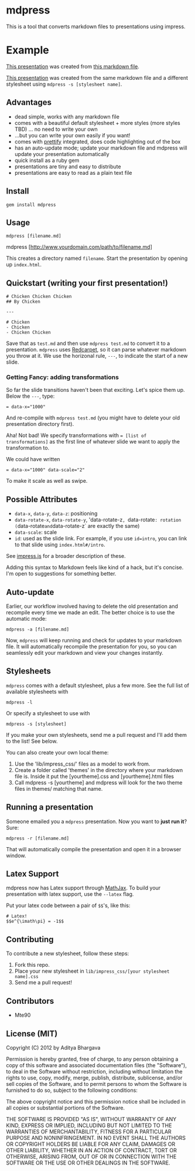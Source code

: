 # mdpress

This is a tool that converts markdown files to presentations using impress.

# Example

[This presentation](http://egonschiele.github.com/mdpress/default) was created from [this markdown file](https://raw.github.com/egonSchiele/mdpress/master/examples/demo.md).

[This presentation](http://egonschiele.github.com/mdpress/impress) was created from the same markdown file and a different stylesheet using `mdpress -s [stylesheet name]`.


## Advantages

- dead simple, works with any markdown file
- comes with a beautiful default stylesheet + more styles (more styles TBD) ... no need to write your own
- ...but you can write your own easily if you want!
- comes with [prettify](http://code.google.com/p/google-code-prettify/) integrated, does code highlighting out of the box
- has an auto-update mode; update your markdown file and mdpress will update your presentation automatically
- quick install as a ruby gem
- presentations are tiny and easy to distribute
- presentations are easy to read as a plain text file

## Install

	gem install mdpress

## Usage

	mdpress [filename.md]
  mdpress [http://www.yourdomain.com/path/to/filename.md]

This creates a directory named `filename`. Start the presentation by opening up `index.html`.

## Quickstart (writing your first presentation!)

	# Chicken Chicken Chicken
	## By Chicken

	---

	# Chicken
	- Chicken
	- Chicken Chicken

Save that as `test.md` and then use `mdpress test.md` to convert it to a presentation. 
`mdpress` uses [Redcarpet](https://github.com/tanoku/redcarpet), so it can parse whatever markdown you throw at it.
We use the horizonal rule, `---`, to indicate the start of a new slide.

### Getting Fancy: adding transformations

So far the slide transitions haven't been that exciting. Let's spice them up.
Below the `---`, type:

	= data-x="1000"

And re-compile with `mdpress test.md` (you might have to delete your old presentation directory first).

Aha! Not bad! We specify transformations with `= [list of transformations]` as the first line of whatever slide we want to apply the transformation to.

We could have written

	= data-x="1000" data-scale="2"

To make it scale as well as swipe.

## Possible Attributes

- `data-x`, `data-y`, `data-z`: positioning
- `data-rotate-x`, `data-rotate-y`, 'data-rotate-z`, `data-rotate`: rotation (`data-rotate` and `data-rotate-z` are exactly the same)
- `data-scale`: scale
- `id`: used as the slide link. For example, if you use `id=intro`, you can link to that slide using `index.html#/intro`.

See [impress.js](https://github.com/bartaz/impress.js/blob/master/index.html) for a broader description of these.

Adding this syntax to Markdown feels like kind of a hack, but it's concise. I'm open to suggestions for something better.

## Auto-update

Earlier, our workflow involved having to delete the old presentation and recompile every time we made an edit. The better choice is to use the automatic mode:

	mdpress -a [filename.md]

Now, `mdpress` will keep running and check for updates to your markdown file. It will automatically recompile the presentation for you, so you can seamlessly edit your markdown and view your changes instantly.

## Stylesheets

`mdpress` comes with a default stylesheet, plus a few more. See the full list of available stylesheets with

	mdpress -l

Or specify a stylesheet to use with

	mdpress -s [stylesheet]

If you make your own stylesheets, send me a pull request and I'll add them to the list! See below.

You can also create your own local theme: 

1. Use the 'lib/impress_css/' files as a model to work from.
2. Create a folder called 'themes' in the directory where your markdown
   file is. Inside it put the [yourtheme].css and [yourtheme].html files
3. Call mdpress -s [yourtheme] and mdpress will look for the two theme
   files in themes/ matching that name.

## Running a presentation

Someone emailed you a `mdpress` presentation. Now you want to **just run it**? Sure:

	mdpress -r [filename.md]

That will automatically compile the presentation and open it in a browser window.

## Latex Support
mdpress now has Latex support through [MathJax](http://www.mathjax.org/). To build your presentation with latex support, use the `--latex` flag.

Put your latex code between a pair of `$$`'s, like this:

    # Latex!
    $$e^{\imath\pi} = -1$$

## Contributing

To contribute a new stylesheet, follow these steps:

1. Fork this repo.
2. Place your new stylesheet in `lib/impress_css/[your stylesheet name].css`
3. Send me a pull request!

## Contributors

- Mte90

## License (MIT)

Copyright (C) 2012 by Aditya Bhargava

Permission is hereby granted, free of charge, to any person obtaining a copy of this software and associated documentation files (the "Software"), to deal in the Software without restriction, including without limitation the rights to use, copy, modify, merge, publish, distribute, sublicense, and/or sell copies of the Software, and to permit persons to whom the Software is furnished to do so, subject to the following conditions:

The above copyright notice and this permission notice shall be included in all copies or substantial portions of the Software.

THE SOFTWARE IS PROVIDED "AS IS", WITHOUT WARRANTY OF ANY KIND, EXPRESS OR IMPLIED, INCLUDING BUT NOT LIMITED TO THE WARRANTIES OF MERCHANTABILITY, FITNESS FOR A PARTICULAR PURPOSE AND NONINFRINGEMENT. IN NO EVENT SHALL THE AUTHORS OR COPYRIGHT HOLDERS BE LIABLE FOR ANY CLAIM, DAMAGES OR OTHER LIABILITY, WHETHER IN AN ACTION OF CONTRACT, TORT OR OTHERWISE, ARISING FROM, OUT OF OR IN CONNECTION WITH THE SOFTWARE OR THE USE OR OTHER DEALINGS IN THE SOFTWARE.
